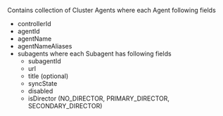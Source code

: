 Contains collection of Cluster Agents where each Agent following fields
* controllerId
* agentId
* agentName
* agentNameAliases
* subagents where each Subagent has following fields
	* subagentId
	* url
	* title (optional)
	* syncState
	* disabled
	* isDirector (NO_DIRECTOR, PRIMARY_DIRECTOR, SECONDARY_DIRECTOR)
